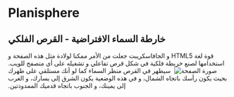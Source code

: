 # Planisphere
## خارطة السماء الافتراضية - القرص الفلكي
 &#x202b;قوة لغة HTML5 و الجافاسكريبت جعلت من الأمر ممكنا لولادة مثل هذه الصفحة و استخدامها لصنع خريطة فلكية في شكل قرص تفاعلي و تشغيله على أي متصفح للويب.
![صورة الصفحة]( https://kutaibaa-akraa.github.io/Planisphere/images/page.jpg )
&#x202b; سيظهر في القرص منظر السماء كما لو أنك مستلقي على ظهرك بحيث يكون رأسك باتجاه الشمال،
و في هذه الوضعية يكون الشرق إلى يسارك، و الغرب إلى يمينك، و الجنوب باتجاه قدميك الممدودتين.
